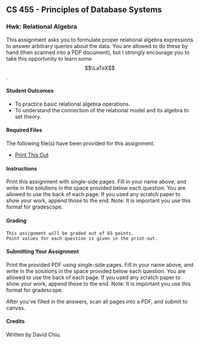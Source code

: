 ## CS 455 - Principles of Database Systems

### Hwk: Relational Algebra

This assignment asks you to formulate proper relational algebra expressions to answer arbitrary queries about the data. You are allowed to do these by hand (then scanned into a PDF document), but I strongly encourage you to take this opportunity to learn some $$\LaTeX$$.

#### Student Outcomes

- To practice basic relational algebra operations.
- To understand the connection of the relational model and its algebra to set theory.

#### Required Files

The following file(s) have been provided for this assignment.

- [Print This Out](DB_Hwk2.pdf)

#### Instructions

Print this assignment with single-side pages. Fill in your name above, and write in the solutions in the space provided below each question. You are allowed to use the back of each page. If you used any scratch paper to show your work, append those to the end. Note: It is important you use this format for gradescope.

#### Grading

```
This assignment will be graded out of 65 points.
Point values for each question is given in the print-out.
```

#### Submitting Your Assignment

Print the provided PDF using single-side pages. Fill in your name above, and write in the solutions in the space provided below each question. You are allowed to use the back of each page. If you used any scratch paper to show your work, append those to the end. Note: It is important you use this format for gradescope.

After you've filled in the answers, scan all pages into a PDF, and submit to canvas.

#### Credits

Written by David Chiu.
